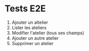 # Tests E2E

1. Ajouter un altelier
2. Lister les ateliers
3. Modifier l'atelier (tous ses champs)
4. Ajouter un autre atelier
5. Supprimer un atelier
